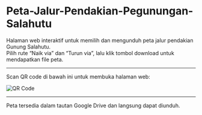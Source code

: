 # Peta-Jalur-Pendakian-Pegunungan-Salahutu

Halaman web interaktif untuk memilih dan mengunduh peta jalur pendakian Gunung Salahutu.  
Pilih rute “Naik via” dan “Turun via”, lalu klik tombol download untuk mendapatkan file peta.

---

Scan QR code di bawah ini untuk membuka halaman web:

![QR Code](https://github.com/user-attachments/assets/81487c1b-0e69-46a5-8765-06f05ccc49f9)

---

Peta tersedia dalam tautan Google Drive dan langsung dapat diunduh.
